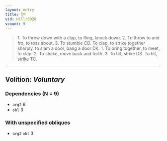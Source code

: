 ```yaml
---
layout: entry
title: རྡེབ་
vid: Hill:0928
vcount: 9
---
```

> 1\. To throw down with a clap, to fling, knock down\. 2\. To throw to and fro, to toss about\. 3\. To stumble CD\. To clap, to strike together sharply, to slam a door, bang a door DK\. 1\. To bring together, to meet, to clap\. 2\. To shake, move back and forth\. 3\. To hit, strike DS\. To hit, strike TC\.

---
Volition: _Voluntary_
---

### Dependencies (N = 9)
* `arg2` 6
* `obl` 3


### With unspecified obliques
* `arg2` `obl` 3
